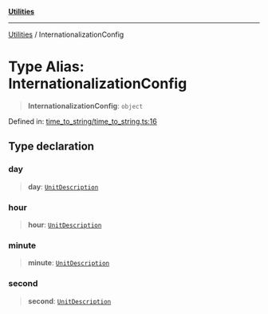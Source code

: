 [**Utilities**](../README.md)

***

[Utilities](../README.md) / InternationalizationConfig

# Type Alias: InternationalizationConfig

> **InternationalizationConfig**: `object`

Defined in: [time\_to\_string/time\_to\_string.ts:16](https://github.com/noobiept/utilities/blob/fa81d9116003a677f25866bee864bc30213a9352/source/time_to_string/time_to_string.ts#L16)

## Type declaration

### day

> **day**: [`UnitDescription`](UnitDescription.md)

### hour

> **hour**: [`UnitDescription`](UnitDescription.md)

### minute

> **minute**: [`UnitDescription`](UnitDescription.md)

### second

> **second**: [`UnitDescription`](UnitDescription.md)
